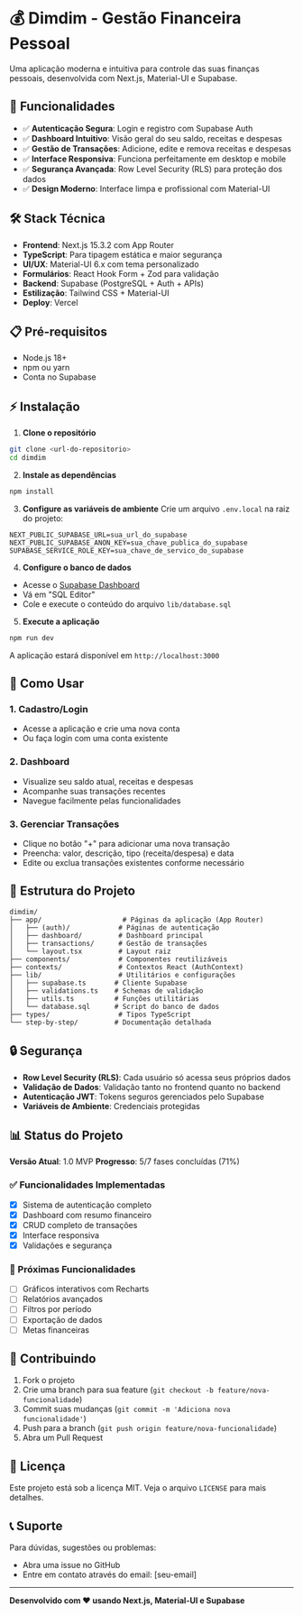 # 💰 Dimdim - Gestão Financeira Pessoal

Uma aplicação moderna e intuitiva para controle das suas finanças pessoais, desenvolvida com Next.js, Material-UI e Supabase.

## 🚀 Funcionalidades

- ✅ **Autenticação Segura**: Login e registro com Supabase Auth
- ✅ **Dashboard Intuitivo**: Visão geral do seu saldo, receitas e despesas
- ✅ **Gestão de Transações**: Adicione, edite e remova receitas e despesas
- ✅ **Interface Responsiva**: Funciona perfeitamente em desktop e mobile
- ✅ **Segurança Avançada**: Row Level Security (RLS) para proteção dos dados
- ✅ **Design Moderno**: Interface limpa e profissional com Material-UI

## 🛠️ Stack Técnica

- **Frontend**: Next.js 15.3.2 com App Router
- **TypeScript**: Para tipagem estática e maior segurança
- **UI/UX**: Material-UI 6.x com tema personalizado
- **Formulários**: React Hook Form + Zod para validação
- **Backend**: Supabase (PostgreSQL + Auth + APIs)
- **Estilização**: Tailwind CSS + Material-UI
- **Deploy**: Vercel

## 📋 Pré-requisitos

- Node.js 18+ 
- npm ou yarn
- Conta no Supabase

## ⚡ Instalação

1. **Clone o repositório**
```bash
git clone <url-do-repositorio>
cd dimdim
```

2. **Instale as dependências**
```bash
npm install
```

3. **Configure as variáveis de ambiente**
Crie um arquivo `.env.local` na raiz do projeto:
```env
NEXT_PUBLIC_SUPABASE_URL=sua_url_do_supabase
NEXT_PUBLIC_SUPABASE_ANON_KEY=sua_chave_publica_do_supabase
SUPABASE_SERVICE_ROLE_KEY=sua_chave_de_servico_do_supabase
```

4. **Configure o banco de dados**
- Acesse o [Supabase Dashboard](https://supabase.com/dashboard)
- Vá em "SQL Editor"
- Cole e execute o conteúdo do arquivo `lib/database.sql`

5. **Execute a aplicação**
```bash
npm run dev
```

A aplicação estará disponível em `http://localhost:3000`

## 🎯 Como Usar

### 1. **Cadastro/Login**
- Acesse a aplicação e crie uma nova conta
- Ou faça login com uma conta existente

### 2. **Dashboard**
- Visualize seu saldo atual, receitas e despesas
- Acompanhe suas transações recentes
- Navegue facilmente pelas funcionalidades

### 3. **Gerenciar Transações**
- Clique no botão "+" para adicionar uma nova transação
- Preencha: valor, descrição, tipo (receita/despesa) e data
- Edite ou exclua transações existentes conforme necessário

## 📁 Estrutura do Projeto

```
dimdim/
├── app/                    # Páginas da aplicação (App Router)
│   ├── (auth)/            # Páginas de autenticação
│   ├── dashboard/         # Dashboard principal
│   ├── transactions/      # Gestão de transações
│   └── layout.tsx         # Layout raiz
├── components/            # Componentes reutilizáveis
├── contexts/              # Contextos React (AuthContext)
├── lib/                   # Utilitários e configurações
│   ├── supabase.ts       # Cliente Supabase
│   ├── validations.ts    # Schemas de validação
│   ├── utils.ts          # Funções utilitárias
│   └── database.sql      # Script do banco de dados
├── types/                 # Tipos TypeScript
└── step-by-step/         # Documentação detalhada
```

## 🔒 Segurança

- **Row Level Security (RLS)**: Cada usuário só acessa seus próprios dados
- **Validação de Dados**: Validação tanto no frontend quanto no backend
- **Autenticação JWT**: Tokens seguros gerenciados pelo Supabase
- **Variáveis de Ambiente**: Credenciais protegidas

## 📊 Status do Projeto

**Versão Atual**: 1.0 MVP
**Progresso**: 5/7 fases concluídas (71%)

### ✅ Funcionalidades Implementadas
- [x] Sistema de autenticação completo
- [x] Dashboard com resumo financeiro
- [x] CRUD completo de transações
- [x] Interface responsiva
- [x] Validações e segurança

### 🚧 Próximas Funcionalidades
- [ ] Gráficos interativos com Recharts
- [ ] Relatórios avançados
- [ ] Filtros por período
- [ ] Exportação de dados
- [ ] Metas financeiras

## 🤝 Contribuindo

1. Fork o projeto
2. Crie uma branch para sua feature (`git checkout -b feature/nova-funcionalidade`)
3. Commit suas mudanças (`git commit -m 'Adiciona nova funcionalidade'`)
4. Push para a branch (`git push origin feature/nova-funcionalidade`)
5. Abra um Pull Request

## 📝 Licença

Este projeto está sob a licença MIT. Veja o arquivo `LICENSE` para mais detalhes.

## 📞 Suporte

Para dúvidas, sugestões ou problemas:
- Abra uma issue no GitHub
- Entre em contato através do email: [seu-email]

---

**Desenvolvido com ❤️ usando Next.js, Material-UI e Supabase** 